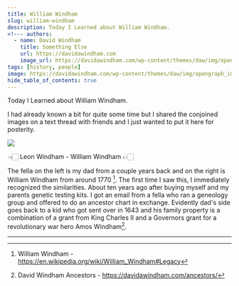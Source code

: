 ```yaml
---
title: William Windham
slug: william-windham
description: Today I Learned about William Windham.
<!--- authors:
  - name: David Windham
    title: Something Else
    url: https://davidawindham.com
    image_url: https://davidawindham.com/wp-content/themes/daw/img/opengraph_image.jpg -->
tags: [history, people]
image: https://davidawindham.com/wp-content/themes/daw/img/opengraph_image.jpg
hide_table_of_contents: true
---
```


Today I Learned about William Windham. 

<!-- truncate -->

I had already known a bit for quite some time but I shared the conjoined images on a text thread with friends and I just wanted to put it here for posterity. 

![](/img/leo_william_windham.jpg)
<div style={{display: 'flex',  justifyContent:'center', alignItems:'center', fontSize:'small', marginBottom:'20px'}}> 👈🏻 Leon Windham - William Windham 👉🏻</div>

The fella on the left is my dad from a couple years back and on the right is William Windham from around 1770 [^1]. The first time I saw this, I immediately recognized the similarities. About ten years ago after buying myself and my parents genetic testing kits. I got an email from a fella who ran a geneology group and offered to do an ancestor chart in exchange. Evidently dad's side goes back to a kid who got sent over in 1643 and his family property is a combination of a grant from King Charles II and a Governors grant for a revolutionary war hero Amos Windham[^2]. 


---

[^1]: William Windham - https://en.wikipedia.org/wiki/William_Windham#Legacy
[^2]: David Windham Ancestors - https://davidawindham.com/ancestors/
